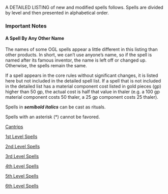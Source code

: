 A DETAILED LISTING of new and modified spells follows. Spells are divided by level and then presented in alphabetical order.

### Important Notes
#### A Spell By Any Other Name
The names of some OGL spells appear a little different in this listing than other products. In short, we can’t use anyone’s name, so if the spell is named after its famous inventor, the name is left off or changed up. Otherwise, the spells remain the same.

If a spell appears in the core rules without significant changes, it is listed here but not included in the detailed spell list. If a spell that is not included in the detailed list has a material component cost listed in gold pieces (gp) higher than 50 gp, the actual cost is half that value in thaler (e.g. a 100 gp material component costs 50 thaler, a 25 gp component costs 25 thaler).

Spells in ***semibold italics*** can be cast as rituals.

Spells with an asterisk (*) cannot be favored.

[Cantrips](https://skroxiousdm.github.io/SkroxiousDM/6.Spells/Spell%20Descriptions/0Cantrips)

[1st Level Spells](https://skroxiousdm.github.io/SkroxiousDM/6.Spells/Spell%20Descriptions/1stLevelSpells)

[2nd Level Spells](https://skroxiousdm.github.io/SkroxiousDM/6.Spells/Spell%20Descriptions/2ndLevelSpells)

[3rd Level Spells](https://skroxiousdm.github.io/SkroxiousDM/6.Spells/Spell%20Descriptions/3rdLevelSpells)

[4th Level Spells](https://skroxiousdm.github.io/SkroxiousDM/6.Spells/Spell%20Descriptions/4thLevelSpells)

[5th Level Spells](https://skroxiousdm.github.io/SkroxiousDM/6.Spells/Spell%20Descriptions/5thLevelSpells)

[6th Level Spells](https://skroxiousdm.github.io/SkroxiousDM/6.Spells/Spell%20Descriptions/6thLevelSpells)
